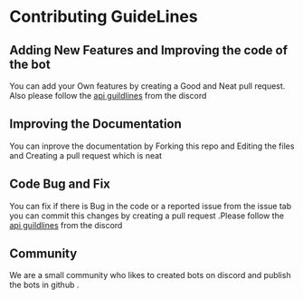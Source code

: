 # Contributing GuideLines

## Adding New Features and Improving the code of the bot
You can add your Own features by creating a Good and Neat pull request. Also please follow the [api guildlines](https://discord.com/developers/docs/policies-and-agreements/developer-terms-of-service#:~:text=You%20may%20only%20use%20API,inconsistency%20with%20your%20privacy%20policy.) from the discord 

## Improving the Documentation 
You can inprove the documentation by Forking this repo and Editing the files and Creating a pull request which is neat 

## Code Bug and Fix 

You can fix if there is Bug in the code or a reported issue from the issue tab you can commit this changes by creating a pull request .Please follow the [api guildlines](https://discord.com/developers/docs/policies-and-agreements/developer-terms-of-service#:~:text=You%20may%20only%20use%20API,inconsistency%20with%20your%20privacy%20policy.) from the discord 

## Community 

We are a small community who likes to created bots on discord and publish the bots in github . 
